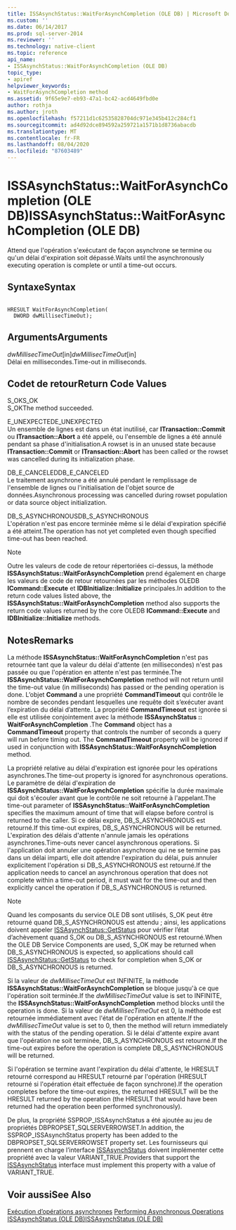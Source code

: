 ```yaml
---
title: ISSAsynchStatus::WaitForAsynchCompletion (OLE DB) | Microsoft Docs
ms.custom: ''
ms.date: 06/14/2017
ms.prod: sql-server-2014
ms.reviewer: ''
ms.technology: native-client
ms.topic: reference
api_name:
- ISSAsynchStatus::WaitForAsynchCompletion (OLE DB)
topic_type:
- apiref
helpviewer_keywords:
- WaitForAsynchCompletion method
ms.assetid: 9f65e9e7-eb93-47a1-bc42-acd4649fbd0e
author: rothja
ms.author: jroth
ms.openlocfilehash: f57211d1c62535828704dc971e345b412c284cf1
ms.sourcegitcommit: ad4d92dce894592a259721a1571b1d8736abacdb
ms.translationtype: MT
ms.contentlocale: fr-FR
ms.lasthandoff: 08/04/2020
ms.locfileid: "87603489"
---
```

# <a name="issasynchstatuswaitforasynchcompletion-ole-db"></a><span data-ttu-id="0a96d-102">ISSAsynchStatus::WaitForAsynchCompletion (OLE DB)</span><span class="sxs-lookup"><span data-stu-id="0a96d-102">ISSAsynchStatus::WaitForAsynchCompletion (OLE DB)</span></span>
  <span data-ttu-id="0a96d-103">Attend que l'opération s'exécutant de façon asynchrone se termine ou qu'un délai d'expiration soit dépassé.</span><span class="sxs-lookup"><span data-stu-id="0a96d-103">Waits until the asynchronously executing operation is complete or until a time-out occurs.</span></span>  
  
## <a name="syntax"></a><span data-ttu-id="0a96d-104">Syntaxe</span><span class="sxs-lookup"><span data-stu-id="0a96d-104">Syntax</span></span>  
  
```  
  
HRESULT WaitForAsynchCompletion(   
  DWORD dwMillisecTimeOut);  
```  
  
## <a name="arguments"></a><span data-ttu-id="0a96d-105">Arguments</span><span class="sxs-lookup"><span data-stu-id="0a96d-105">Arguments</span></span>  
 <span data-ttu-id="0a96d-106">*dwMillisecTimeOut*[in]</span><span class="sxs-lookup"><span data-stu-id="0a96d-106">*dwMillisecTimeOut*[in]</span></span>  
 <span data-ttu-id="0a96d-107">Délai en millisecondes.</span><span class="sxs-lookup"><span data-stu-id="0a96d-107">Time-out in milliseconds.</span></span>  
  
## <a name="return-code-values"></a><span data-ttu-id="0a96d-108">Codet de retour</span><span class="sxs-lookup"><span data-stu-id="0a96d-108">Return Code Values</span></span>  
 <span data-ttu-id="0a96d-109">S_OK</span><span class="sxs-lookup"><span data-stu-id="0a96d-109">S_OK</span></span>  
 <span data-ttu-id="0a96d-110">S_OK</span><span class="sxs-lookup"><span data-stu-id="0a96d-110">The method succeeded.</span></span>  
  
 <span data-ttu-id="0a96d-111">E_UNEXPECTED</span><span class="sxs-lookup"><span data-stu-id="0a96d-111">E_UNEXPECTED</span></span>  
 <span data-ttu-id="0a96d-112">Un ensemble de lignes est dans un état inutilisé, car **ITransaction::Commit** ou **ITransaction::Abort** a été appelé, ou l'ensemble de lignes a été annulé pendant sa phase d'initialisation.</span><span class="sxs-lookup"><span data-stu-id="0a96d-112">A rowset is in an unused state because **ITransaction::Commit** or **ITransaction::Abort** has been called or the rowset was cancelled during its initialization phase.</span></span>  
  
 <span data-ttu-id="0a96d-113">DB_E_CANCELED</span><span class="sxs-lookup"><span data-stu-id="0a96d-113">DB_E_CANCELED</span></span>  
 <span data-ttu-id="0a96d-114">Le traitement asynchrone a été annulé pendant le remplissage de l'ensemble de lignes ou l'initialisation de l'objet source de données.</span><span class="sxs-lookup"><span data-stu-id="0a96d-114">Asynchronous processing was cancelled during rowset population or data source object initialization.</span></span>  
  
 <span data-ttu-id="0a96d-115">DB_S_ASYNCHRONOUS</span><span class="sxs-lookup"><span data-stu-id="0a96d-115">DB_S_ASYNCHRONOUS</span></span>  
 <span data-ttu-id="0a96d-116">L'opération n'est pas encore terminée même si le délai d'expiration spécifié a été atteint.</span><span class="sxs-lookup"><span data-stu-id="0a96d-116">The operation has not yet completed even though specified time-out has been reached.</span></span>  
  
> [!NOTE]  
>  <span data-ttu-id="0a96d-117">Outre les valeurs de code de retour répertoriées ci-dessus, la méthode **ISSAsynchStatus::WaitForAsynchCompletion** prend également en charge les valeurs de code de retour retournées par les méthodes OLEDB **ICommand::Execute** et **IDBInitialize::Initialize** principales.</span><span class="sxs-lookup"><span data-stu-id="0a96d-117">In addition to the return code values listed above, the **ISSAsynchStatus::WaitForAsynchCompletion** method also supports the return code values returned by the core OLEDB **ICommand::Execute** and **IDBInitialize::Initialize** methods.</span></span>  
  
## <a name="remarks"></a><span data-ttu-id="0a96d-118">Notes</span><span class="sxs-lookup"><span data-stu-id="0a96d-118">Remarks</span></span>  
 <span data-ttu-id="0a96d-119">La méthode **ISSAsynchStatus::WaitForAsynchCompletion** n'est pas retournée tant que la valeur du délai d'attente (en millisecondes) n'est pas passée ou que l'opération en attente n'est pas terminée.</span><span class="sxs-lookup"><span data-stu-id="0a96d-119">The **ISSAsynchStatus::WaitForAsynchCompletion** method will not return until the time-out value (in milliseconds) has passed or the pending operation is done.</span></span> <span data-ttu-id="0a96d-120">L’objet **Command** a une propriété **CommandTimeout** qui contrôle le nombre de secondes pendant lesquelles une requête doit s’exécuter avant l’expiration du délai d’attente. La propriété **CommandTimeout** est ignorée si elle est utilisée conjointement avec la méthode **ISSAsynchStatus :: WaitForAsynchCompletion** .</span><span class="sxs-lookup"><span data-stu-id="0a96d-120">The **Command** object has a **CommandTimeout** property that controls the number of seconds a query will run before timing out. The **CommandTimeout** property will be ignored if used in conjunction with **ISSAsynchStatus::WaitForAsynchCompletion** method.</span></span>  
  
 <span data-ttu-id="0a96d-121">La propriété relative au délai d'expiration est ignorée pour les opérations asynchrones.</span><span class="sxs-lookup"><span data-stu-id="0a96d-121">The time-out property is ignored for asynchronous operations.</span></span> <span data-ttu-id="0a96d-122">Le paramètre de délai d'expiration de **ISSAsynchStatus::WaitForAsynchCompletion** spécifie la durée maximale qui doit s'écouler avant que le contrôle ne soit retourné à l'appelant.</span><span class="sxs-lookup"><span data-stu-id="0a96d-122">The time-out parameter of **ISSAsynchStatus::WaitForAsynchCompletion** specifies the maximum amount of time that will elapse before control is returned to the caller.</span></span> <span data-ttu-id="0a96d-123">Si ce délai expire, DB_S_ASYNCHRONOUS est retourné.</span><span class="sxs-lookup"><span data-stu-id="0a96d-123">If this time-out expires, DB_S_ASYNCHRONOUS will be returned.</span></span> <span data-ttu-id="0a96d-124">L'expiration des délais d'attente n'annule jamais les opérations asynchrones.</span><span class="sxs-lookup"><span data-stu-id="0a96d-124">Time-outs never cancel asynchronous operations.</span></span> <span data-ttu-id="0a96d-125">Si l'application doit annuler une opération asynchrone qui ne se termine pas dans un délai imparti, elle doit attendre l'expiration du délai, puis annuler explicitement l'opération si DB_S_ASYNCHRONOUS est retourné.</span><span class="sxs-lookup"><span data-stu-id="0a96d-125">If the application needs to cancel an asynchronous operation that does not complete within a time-out period, it must wait for the time-out and then explicitly cancel the operation if DB_S_ASYNCHRONOUS is returned.</span></span>  
  
> [!NOTE]  
>  <span data-ttu-id="0a96d-126">Quand les composants du service OLE DB sont utilisés, S_OK peut être retourné quand DB_S_ASYNCHRONOUS est attendu ; ainsi, les applications doivent appeler [ISSAsynchStatus::GetStatus](issasynchstatus-getstatus-ole-db.md) pour vérifier l’état d’achèvement quand S_OK ou DB_S_ASYNCHRONOUS est retourné.</span><span class="sxs-lookup"><span data-stu-id="0a96d-126">When the OLE DB Service Components are used, S_OK may be returned when DB_S_ASYNCHRONOUS is expected, so applications should call [ISSAsynchStatus::GetStatus](issasynchstatus-getstatus-ole-db.md) to check for completion when S_OK or DB_S_ASYNCHRONOUS is returned.</span></span>  
  
 <span data-ttu-id="0a96d-127">Si la valeur de *dwMillisecTimeOut* est INFINITE, la méthode **ISSAsynchStatus::WaitForAsynchCompletion** se bloque jusqu'à ce que l'opération soit terminée.</span><span class="sxs-lookup"><span data-stu-id="0a96d-127">If the *dwMillisecTimeOut* value is set to INFINITE, the **ISSAsynchStatus::WaitForAsynchCompletion** method blocks until the operation is done.</span></span> <span data-ttu-id="0a96d-128">Si la valeur de *dwMillisecTimeOut* est 0, la méthode est retournée immédiatement avec l'état de l'opération en attente.</span><span class="sxs-lookup"><span data-stu-id="0a96d-128">If the *dwMillisecTimeOut* value is set to 0, then the method will return immediately with the status of the pending operation.</span></span> <span data-ttu-id="0a96d-129">Si le délai d'attente expire avant que l'opération ne soit terminée, DB_S_ASYNCHRONOUS est retourné.</span><span class="sxs-lookup"><span data-stu-id="0a96d-129">If the time-out expires before the operation is complete DB_S_ASYNCHRONOUS will be returned.</span></span>  
  
 <span data-ttu-id="0a96d-130">Si l'opération se termine avant l'expiration du délai d'attente, le HRESULT retourné correspond au HRESULT retourné par l'opération (HRESULT retourné si l'opération était effectuée de façon synchrone).</span><span class="sxs-lookup"><span data-stu-id="0a96d-130">If the operation completes before the time-out expires, the returned HRESULT will be the HRESULT returned by the operation (the HRESULT that would have been returned had the operation been performed synchronously).</span></span>  
  
 <span data-ttu-id="0a96d-131">De plus, la propriété SSPROP_ISSAsynchStatus a été ajoutée au jeu de propriétés DBPROPSET_SQLSERVERROWSET.</span><span class="sxs-lookup"><span data-stu-id="0a96d-131">In addition, the SSPROP_ISSAsynchStatus property has been added to the DBPROPSET_SQLSERVERROWSET property set.</span></span> <span data-ttu-id="0a96d-132">Les fournisseurs qui prennent en charge l’interface [ISSAsynchStatus](issasynchstatus-ole-db.md) doivent implémenter cette propriété avec la valeur VARIANT_TRUE.</span><span class="sxs-lookup"><span data-stu-id="0a96d-132">Providers that support the [ISSAsynchStatus](issasynchstatus-ole-db.md) interface must implement this property with a value of VARIANT_TRUE.</span></span>  
  
## <a name="see-also"></a><span data-ttu-id="0a96d-133">Voir aussi</span><span class="sxs-lookup"><span data-stu-id="0a96d-133">See Also</span></span>  
 <span data-ttu-id="0a96d-134">[Exécution d’opérations asynchrones](../native-client/features/performing-asynchronous-operations.md) </span><span class="sxs-lookup"><span data-stu-id="0a96d-134">[Performing Asynchronous Operations](../native-client/features/performing-asynchronous-operations.md) </span></span>  
 [<span data-ttu-id="0a96d-135">ISSAsynchStatus &#40;OLE DB&#41;</span><span class="sxs-lookup"><span data-stu-id="0a96d-135">ISSAsynchStatus &#40;OLE DB&#41;</span></span>](issasynchstatus-ole-db.md)  
  
  

